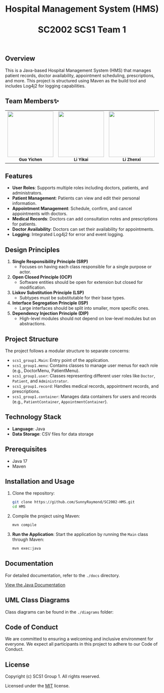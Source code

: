 <div align="center">

# Hospital Management System (HMS) <br/><br/> SC2002 SCS1 Team 1

</div>
<br/>

## Overview

This is a Java-based Hospital Management System (HMS) that manages patient records, doctor availability, appointment scheduling, prescriptions, and more. This project is structured using Maven as the build tool and includes Log4j2 for logging capabilities.

## Team Members✨

<table>
  <tr>
    <td align="center"><a href="https://github.com/SunnyRaymond" target="_blank"><img src="https://avatars.githubusercontent.com/u/112172601?v=4" width="150px;" alt=""/></a><br /><sub><b>Guo Yichen</b></sub><br /></td>
    <td align="center"><a href="https://github.com/lyk6666" target="_blank"><img src="https://avatars.githubusercontent.com/u/163702942?v=4" width="150px;" alt=""/></a><br /><sub><b>Li Yikai</b></sub><br /></td>
    <td align="center"><a href="https://github.com/zhenxi0901" target="_blank"><img src="https://avatars.githubusercontent.com/u/79646645?v=4" width="150px;" alt=""/></a><br /><sub><b>Li Zhenxi</b></sub><br /></td>
    <td align="center"><a href="https://github.com/xubin0" target="_blank"><img src="https://avatars.githubusercontent.com/u/163966946?v=4" width="150px;" alt=""/></a><br /><sub><b>Cai Xubin</b></sub><br /></td>
    <td align="center"><a href="https://github.com/Loeeeen" target="_blank"><img src="https://avatars.githubusercontent.com/u/164972577?v=4" width="150px;" alt=""/></a><br /><sub><b>Liang Jianpeng</b></sub><br /></td>
  </tr>
</table>

## Features

- **User Roles**: Supports multiple roles including doctors, patients, and administrators.
- **Patient Management**: Patients can view and edit their personal information.
- **Appointment Management**: Schedule, confirm, and cancel appointments with doctors.
- **Medical Records**: Doctors can add consultation notes and prescriptions for patients.
- **Doctor Availability**: Doctors can set their availability for appointments.
- **Logging**: Integrated Log4j2 for error and event logging.

## Design Principles

1. **Single Responsibility Principle (SRP)**
   - Focuses on having each class responsible for a single purpose or actor.
2. **Open Closed Principle (OCP)**
   - Software entities should be open for extension but closed for modification.
3. **Liskov Substitution Principle (LSP)**
   - Subtypes must be substitutable for their base types.
4. **Interface Segregation Principle (ISP)**
   - Large interfaces should be split into smaller, more specific ones.
5. **Dependency Injection Principle (DIP)**
   - High-level modules should not depend on low-level modules but on abstractions.

## Project Structure

The project follows a modular structure to separate concerns:

- `scs1_group1.Main`: Entry point of the application.
- `scs1_group1.menu`: Contains classes to manage user menus for each role (e.g., DoctorMenu, PatientMenu).
- `scs1_group1.user`: Classes representing different user roles like `Doctor`, `Patient`, and `Administrator`.
- `scs1_group1.record`: Handles medical records, appointment records, and prescriptions.
- `scs1_group1.container`: Manages data containers for users and records (e.g., `PatientContainer`, `AppointmentContainer`).

## Technology Stack

- **Language**: Java
- **Data Storage**: CSV files for data storage

## Prerequisites

- Java 17
- Maven

## Installation and Usage

1. Clone the repository:

   ```bash
   git clone https://github.com/SunnyRaymond/SC2002-HMS.git
   cd HMS
   ```

2. Compile the project using Maven:
   ```bash
   mvn compile
   ```
3. **Run the Application**:
   Start the application by running the `Main` class through Maven:
   ```bash
   mvn exec:java
   ```

## Documentation

For detailed documentation, refer to the `./docs` directory.

[View the Java Documentation](https://github.com/SunnyRaymond/SC2002-HMS)

## UML Class Diagrams

Class diagrams can be found in the `./diagrams` folder:

## Code of Conduct

We are committed to ensuring a welcoming and inclusive environment for everyone. We expect all participants in this project to adhere to our Code of Conduct.

## License

Copyright (c) SCS1 Group 1. All rights reserved.

Licensed under the [MIT](https://github.com/SunnyRaymond/SC2002-HMS) license.
